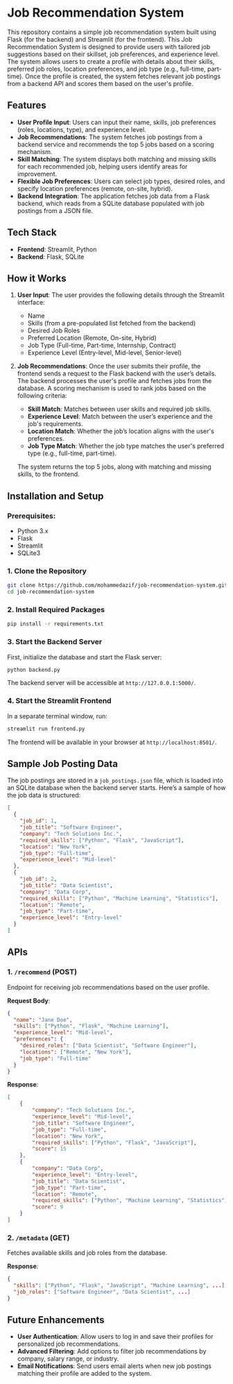 
# Job Recommendation System

This repository contains a simple job recommendation system built using Flask (for the backend) and Streamlit (for the frontend). This Job Recommendation System is designed to provide users with tailored job suggestions based on their skillset, job preferences, and experience level. The system allows users to create a profile with details about their skills, preferred job roles, location preferences, and job type (e.g., full-time, part-time). Once the profile is created, the system fetches relevant job postings from a backend API and scores them based on the user's profile.

## Features
- **User Profile Input**: Users can input their name, skills, job preferences (roles, locations, type), and experience level.
- **Job Recommendations**: The system fetches job postings from a backend service and recommends the top 5 jobs based on a scoring mechanism.
- **Skill Matching**: The system displays both matching and missing skills for each recommended job, helping users identify areas for improvement.
- **Flexible Job Preferences**: Users can select job types, desired roles, and specify location preferences (remote, on-site, hybrid).
- **Backend Integration**: The application fetches job data from a Flask backend, which reads from a SQLite database populated with job postings from a JSON file.

## Tech Stack
- **Frontend**: Streamlit, Python
- **Backend**: Flask, SQLite

## How it Works

1. **User Input**:
   The user provides the following details through the Streamlit interface:
   - Name
   - Skills (from a pre-populated list fetched from the backend)
   - Desired Job Roles
   - Preferred Location (Remote, On-site, Hybrid)
   - Job Type (Full-time, Part-time, Internship, Contract)
   - Experience Level (Entry-level, Mid-level, Senior-level)

2. **Job Recommendations**:
   Once the user submits their profile, the frontend sends a request to the Flask backend with the user’s details. The backend processes the user's profile and fetches jobs from the database. A scoring mechanism is used to rank jobs based on the following criteria:
   - **Skill Match**: Matches between user skills and required job skills.
   - **Experience Level**: Match between the user’s experience and the job's requirements.
   - **Location Match**: Whether the job’s location aligns with the user's preferences.
   - **Job Type Match**: Whether the job type matches the user's preferred type (e.g., full-time, part-time).

   The system returns the top 5 jobs, along with matching and missing skills, to the frontend.

## Installation and Setup

### Prerequisites:
- Python 3.x
- Flask
- Streamlit
- SQLite3

### 1. Clone the Repository
```bash
git clone https://github.com/mohammedazif/job-recommendation-system.git
cd job-recommendation-system
```

### 2. Install Required Packages
```bash
pip install -r requirements.txt
```

### 3. Start the Backend Server
First, initialize the database and start the Flask server:
```bash
python backend.py
```
The backend server will be accessible at `http://127.0.0.1:5000/`.

### 4. Start the Streamlit Frontend
In a separate terminal window, run:
```bash
streamlit run frontend.py
```
The frontend will be available in your browser at `http://localhost:8501/`.

## Sample Job Posting Data
The job postings are stored in a `job_postings.json` file, which is loaded into an SQLite database when the backend server starts. Here’s a sample of how the job data is structured:

```json
[
  {
    "job_id": 1,
    "job_title": "Software Engineer",
    "company": "Tech Solutions Inc.",
    "required_skills": ["Python", "Flask", "JavaScript"],
    "location": "New York",
    "job_type": "Full-time",
    "experience_level": "Mid-level"
  },
  {
    "job_id": 2,
    "job_title": "Data Scientist",
    "company": "Data Corp",
    "required_skills": ["Python", "Machine Learning", "Statistics"],
    "location": "Remote",
    "job_type": "Part-time",
    "experience_level": "Entry-level"
  }
]
```

## APIs

### 1. `/recommend` (POST)
Endpoint for receiving job recommendations based on the user profile.

**Request Body**:
```json
{
  "name": "Jane Doe",
  "skills": ["Python", "Flask", "Machine Learning"],
  "experience_level": "Mid-level",
  "preferences": {
    "desired_roles": ["Data Scientist", "Software Engineer"],
    "locations": ["Remote", "New York"],
    "job_type": "Full-time"
  }
}
```

**Response**:
```json
[
    {
        "company": "Tech Solutions Inc.",
        "experience_level": "Mid-level",
        "job_title": "Software Engineer",
        "job_type": "Full-time",
        "location": "New York",
        "required_skills": ["Python", "Flask", "JavaScript"],
        "score": 15
    },
    {
        "company": "Data Corp",
        "experience_level": "Entry-level",
        "job_title": "Data Scientist",
        "job_type": "Part-time",
        "location": "Remote",
        "required_skills": ["Python", "Machine Learning", "Statistics"],
        "score": 9
    }
]
```

### 2. `/metadata` (GET)
Fetches available skills and job roles from the database.

**Response**:
```json
{
  "skills": ["Python", "Flask", "JavaScript", "Machine Learning", ...],
  "job_roles": ["Software Engineer", "Data Scientist", ...]
}
```

## Future Enhancements
- **User Authentication**: Allow users to log in and save their profiles for personalized job recommendations.
- **Advanced Filtering**: Add options to filter job recommendations by company, salary range, or industry.
- **Email Notifications**: Send users email alerts when new job postings matching their profile are added to the system.
